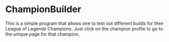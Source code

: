 # ChampionBuilder
This is a simple program that allows one to test out different builds for their League of Legends Champions. Just click on the champion profile to go to the unique page for that champion.
